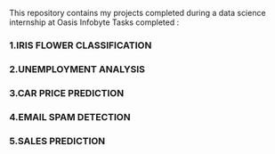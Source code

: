 
This repository contains my projects completed during a data science internship at Oasis Infobyte
Tasks completed : 
### 1.IRIS FLOWER CLASSIFICATION
### 2.UNEMPLOYMENT ANALYSIS 
### 3.CAR PRICE PREDICTION
### 4.EMAIL SPAM DETECTION
### 5.SALES PREDICTION 
